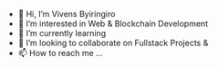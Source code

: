 - 👋 Hi, I’m Vivens Byiringiro
- 👀 I’m interested in Web & Blockchain Development
- 🌱 I’m currently learning 
- 💞️ I’m looking to collaborate on Fullstack Projects &
- 📫 How to reach me ...

<!---
VivensB/VivensB is a ✨ special ✨ repository because its `README.md` (this file) appears on your GitHub profile.
You can click the Preview link to take a look at your changes.
--->
